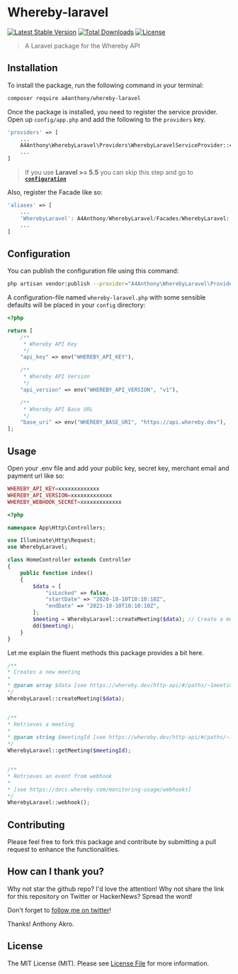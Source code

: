 # Whereby-laravel

[![Latest Stable Version](http://poser.pugx.org/a4anthony/whereby-laravel/v)](https://packagist.org/packages/a4anthony/whereby-laravel)
[![Total Downloads](https://poser.pugx.org/a4anthony/whereby-laravel/downloads)](https://packagist.org/packages/a4anthony/whereby-laravel)
[![License](https://poser.pugx.org/a4anthony/whereby-laravel/license)](https://packagist.org/packages/a4anthony/whereby-laravel)


> A Laravel package for the Whereby API

## Installation

To install the package, run the following command in your terminal:

```bash
composer require a4anthony/whereby-laravel
```

Once the package is installed, you need to register the service provider. Open up `config/app.php` and add the following to the `providers` key.

```php
'providers' => [
    ...
    A4Anthony\WherebyLaravel\Providers\WherebyLaravelServiceProvider::class,
    ...
]
```

> If you use **Laravel >= 5.5** you can skip this step and go to [**`configuration`**](https://github.com/a4anthony/whereby-laravel#configuration)

Also, register the Facade like so:

```php
'aliases' => [
    ...
    'WherebyLaravel': A4Anthony/WherebyLaravel/Facades/WherebyLaravel::class
    ...
]
```


## Configuration

You can publish the configuration file using this command:

```bash
php artisan vendor:publish --provider="A4Anthony\WherebyLaravel\Providers\WherebyLaravelServiceProvider"
```

A configuration-file named `whereby-laravel.php` with some sensible defaults will be placed in your `config` directory:

```php
<?php

return [
    /**
     * Whereby API Key
     */
    "api_key" => env("WHEREBY_API_KEY"),

    /**
     * Whereby API Version
     */
    "api_version" => env("WHEREBY_API_VERSION", "v1"),

    /**
     * Whereby API Base URL
     */
    "base_uri" => env("WHEREBY_BASE_URI", "https://api.whereby.dev"),
];
```

## Usage

Open your .env file and add your public key, secret key, merchant email and payment url like so:

```php
WHEREBY_API_KEY=xxxxxxxxxxxxx
WHEREBY_API_VERSION=xxxxxxxxxxxxx
WHEREBY_WEBHOOK_SECRET=xxxxxxxxxxxxx
```

```php
<?php

namespace App\Http\Controllers;

use Illuminate\Http\Request;
use WherebyLaravel;

class HomeController extends Controller
{
    public function index()
    {
        $data = [
            "isLocked" => false,
            "startDate" => "2020-10-10T10:10:10Z",
            "endDate" => "2023-10-10T10:10:10Z",
        ];
        $meeting = WherebyLaravel::createMeeting($data); // Create a meeting
        dd($meeting);
    }
}
```

Let me explain the fluent methods this package provides a bit here.


```php
/**
* Creates a new meeting
* 
* @param array $data [see https://whereby.dev/http-api/#/paths/~1meetings/post]
*/
WherebyLaravel::createMeeting($data);


/**
* Retrieves a meeting
* 
* @param string $meetingId [see https://whereby.dev/http-api/#/paths/~1meetings/post]
*/
WherebyLaravel::getMeeting($meetingId);


/**
* Retrieves an event from webhook
* 
* [see https://docs.whereby.com/monitoring-usage/webhooks]
*/
WherebyLaravel::webhook();
```

## Contributing

Please feel free to fork this package and contribute by submitting a pull request to enhance the functionalities.

## How can I thank you?

Why not star the github repo? I'd love the attention! Why not share the link for this repository on Twitter or HackerNews? Spread the word!

Don't forget to [follow me on twitter](https://twitter.com/a4anthony_)!

Thanks!
Anthony Akro.

## License

The MIT License (MIT). Please see [License File](LICENSE.md) for more information.
